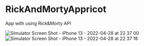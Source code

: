 # RickAndMortyAppricot

App with using Rick&Morty API

![Simulator Screen Shot - iPhone 13 - 2022-04-28 at 22 37 00](https://user-images.githubusercontent.com/22479739/165832146-25dadaf4-40aa-4a36-8d0e-2fd8ab6e7e0e.png)
![Simulator Screen Shot - iPhone 13 - 2022-04-28 at 22 37 18](https://user-images.githubusercontent.com/22479739/165832184-c29a7070-017f-466f-a686-296cd3b2c77f.png)
